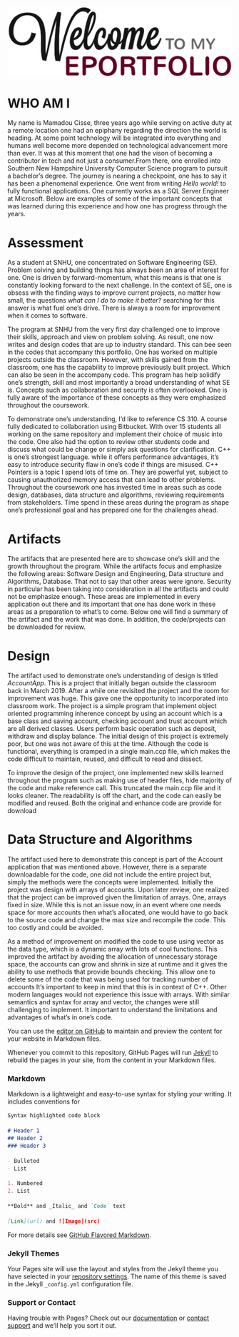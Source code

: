 ![](Portfolio.png)

# WHO AM I
My name is Mamadou Cisse, three  years ago while serving on active duty at a  remote location one  had an epiphany regarding the  direction the world is heading. At some point technology will be integrated into everything and humans well become more depended on technological advancement more than ever. It was at this moment that one had the vison of becoming a contributor in tech and not just a consumer.From there, one enrolled into Southern New Hampshire University Computer Science program to pursuit a bachelor’s degree. The journey is nearing a checkpoint, one has to say it has been a phenomenal experience. One went from writing  _Hello world!_ to fully  functional applications. One currently works as a SQL Server Engineer at Microsoft. Below are examples of  some of the important concepts that was learned during this experience and how one has progress through the years. 

# Assessment
As a student at SNHU, one concentrated on Software Engineering (SE). Problem solving and building things has always been an area of interest for one. One is driven by forward-momentum, what this means is that one is constantly looking forward to the next challenge. In the context of SE, one is obsess with the finding ways to improve current projects, no matter how small, the questions _what can I do to make it better?_ searching for this answer is what fuel one’s drive. There is always a room for improvement when it comes to software. 

The program at SNHU from the very first day challenged one to improve their skills, approach and view on problem solving. As result, one now writes and design codes that are up to industry standard. This can bee seen in the codes that accompany this portfolio. One has worked on multiple projects outside the classroom. However, with skills gained from the classroom, one has the capability to improve previously built project. Which can also be seen in the accompany code. This program has help solidify one’s strength, skill and most importantly a broad understanding of what SE is. Concepts such as collaboration and security is often overlooked. One is fully aware of the importance of these concepts as they were emphasized throughout the coursework. 

To demonstrate one’s understanding, I’d like to reference CS 310.  A course fully dedicated to collaboration using Bitbucket. With over 15 students all working on the same repository and implement their choice of music into the code. One also had the option to review other students code and discuss what could be change or simply ask questions for clarification. C++ is one’s strongest language. while it offers performance advantages, it’s easy to introduce security flaw in one’s code if things are misused. C++ Pointers is a topic I spend lots of time on. They are powerful yet, subject to causing unauthorized memory access that can lead to other problems. Throughout the coursework one has invested time in areas such as code design, databases, data structure and algorithms, reviewing requirements from stakeholders. Time spend in these areas during the program as shape one’s professional goal and has prepared one for the challenges ahead. 

# Artifacts
The artifacts that are presented here are to showcase one’s skill and the growth throughout the program. While the artifacts focus and emphasize the following areas: Software Design and Engineering, Data structure and Algorithms, Database. That not to say that other areas were ignore. Security in particular has been taking into consideration in all the artifacts and could not be emphasize enough. These areas are implemented in every application out there and its important that one has done work in these areas as a preparation to what’s to come. Below one will find a summary of the artifact and the work that was done. In addition, the code/projects can be downloaded for review. 

# Design
The artifact used to demonstrate one’s understanding of design is titled _AccountApp_. This is a project that initially began outside the classroom back in March 2019. After a while one revisited the project and the room for improvement was huge. This gave one the opportunity to incorporated into classroom work. The project is  a simple program that implement object oriented programming inherence concept  by using an account which is a base class and saving account, checking account and trust account  which are all derived classes. Users perform basic operation such as deposit, withdraw and display balance. The initial design of this project is extremely poor, but one was not aware of this at the time. Although the code is functional, everything is cramped in a single main.ccp file, which makes the code difficult to maintain, reused, and difficult to read and dissect. 

To improve the design of the project, one implemented new skills learned throughout the program such as making use of header files, hide majority of the code and make reference call. This truncated the main.ccp file and it looks cleaner. The readability is off the chart, and the code can easily be modified and reused. Both the original and enhance code are provide for download

# Data Structure and Algorithms

The artifact used here to demonstrate this concept is part of the Account application that was mentioned above. However, there is a separate downloadable for the code, one did not include the entire project but, simply the methods were the concepts were implemented. Initially the project was design with arrays of accounts. Upon later review, one realized that the project can be improved given the limitation of arrays. One, arrays fixed in size. While this is not an issue now, in an event where one needs space for more accounts then what’s allocated, one would have to go back to the source code and change the max size and recompile the code. This too costly and could be avoided.

As a method of improvement on modified the code to use using vector as the data type, which is a dynamic array with lots of cool functions. This improved the artifact by avoiding the allocation of unnecessary storage space, the accounts can grow and shrink in size at runtime and it gives the ability to use methods that provide bounds checking. This allow one to delete some of the code that was being used for tracking number of accounts It’s important to keep in mind that this is in context of C++. Other modern languages would not experience this issue with arrays. With similar semantics and syntax for array and vector, the changes were still challenging to implement. It important to understand the limitations and advantages of what’s in one’s code.

You can use the [editor on GitHub](https://github.com/mc27249/mc27249/edit/master/README.md) to maintain and preview the content for your website in Markdown files.

Whenever you commit to this repository, GitHub Pages will run [Jekyll](https://jekyllrb.com/) to rebuild the pages in your site, from the content in your Markdown files.

### Markdown

Markdown is a lightweight and easy-to-use syntax for styling your writing. It includes conventions for

```markdown
Syntax highlighted code block

# Header 1
## Header 2
### Header 3

- Bulleted
- List

1. Numbered
2. List

**Bold** and _Italic_ and `Code` text

[Link](url) and ![Image](src)
```

For more details see [GitHub Flavored Markdown](https://guides.github.com/features/mastering-markdown/).

### Jekyll Themes

Your Pages site will use the layout and styles from the Jekyll theme you have selected in your [repository settings](https://github.com/mc27249/mc27249/settings). The name of this theme is saved in the Jekyll `_config.yml` configuration file.

### Support or Contact

Having trouble with Pages? Check out our [documentation](https://help.github.com/categories/github-pages-basics/) or [contact support](https://github.com/contact) and we’ll help you sort it out.
